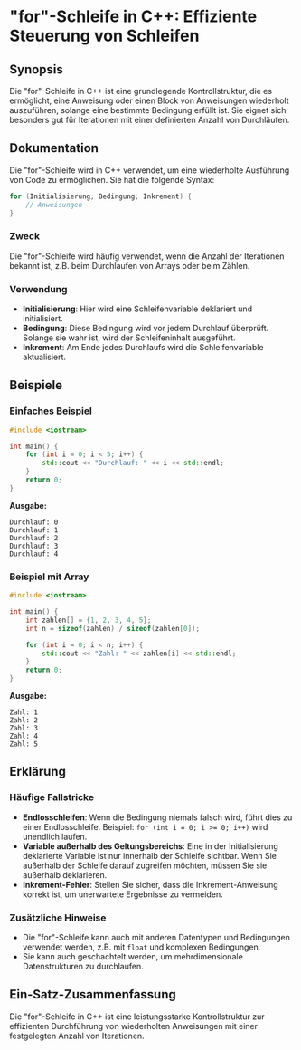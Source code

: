 <!--
Meta Description: # "for"-Schleife in C++: Effiziente Steuerung von Schleifen ## Synopsis Die "for"-Schleife in C++ ist eine grundlegende Kontrollstruktur, die es ermög...
Meta Keywords: die, schleife, sie, wird, von
-->

# "for"-Schleife in C++: Effiziente Steuerung von Schleifen

## Synopsis
Die "for"-Schleife in C++ ist eine grundlegende Kontrollstruktur, die es ermöglicht, eine Anweisung oder einen Block von Anweisungen wiederholt auszuführen, solange eine bestimmte Bedingung erfüllt ist. Sie eignet sich besonders gut für Iterationen mit einer definierten Anzahl von Durchläufen.

## Dokumentation
Die "for"-Schleife wird in C++ verwendet, um eine wiederholte Ausführung von Code zu ermöglichen. Sie hat die folgende Syntax:

```cpp
for (Initialisierung; Bedingung; Inkrement) {
    // Anweisungen
}
```

### Zweck
Die "for"-Schleife wird häufig verwendet, wenn die Anzahl der Iterationen bekannt ist, z.B. beim Durchlaufen von Arrays oder beim Zählen.

### Verwendung
- **Initialisierung**: Hier wird eine Schleifenvariable deklariert und initialisiert.
- **Bedingung**: Diese Bedingung wird vor jedem Durchlauf überprüft. Solange sie wahr ist, wird der Schleifeninhalt ausgeführt.
- **Inkrement**: Am Ende jedes Durchlaufs wird die Schleifenvariable aktualisiert.

## Beispiele

### Einfaches Beispiel
```cpp
#include <iostream>

int main() {
    for (int i = 0; i < 5; i++) {
        std::cout << "Durchlauf: " << i << std::endl;
    }
    return 0;
}
```
**Ausgabe:**
```
Durchlauf: 0
Durchlauf: 1
Durchlauf: 2
Durchlauf: 3
Durchlauf: 4
```

### Beispiel mit Array
```cpp
#include <iostream>

int main() {
    int zahlen[] = {1, 2, 3, 4, 5};
    int n = sizeof(zahlen) / sizeof(zahlen[0]);

    for (int i = 0; i < n; i++) {
        std::cout << "Zahl: " << zahlen[i] << std::endl;
    }
    return 0;
}
```
**Ausgabe:**
```
Zahl: 1
Zahl: 2
Zahl: 3
Zahl: 4
Zahl: 5
```

## Erklärung
### Häufige Fallstricke
- **Endlosschleifen**: Wenn die Bedingung niemals falsch wird, führt dies zu einer Endlosschleife. Beispiel: `for (int i = 0; i >= 0; i++)` wird unendlich laufen.
- **Variable außerhalb des Geltungsbereichs**: Eine in der Initialisierung deklarierte Variable ist nur innerhalb der Schleife sichtbar. Wenn Sie außerhalb der Schleife darauf zugreifen möchten, müssen Sie sie außerhalb deklarieren.
- **Inkrement-Fehler**: Stellen Sie sicher, dass die Inkrement-Anweisung korrekt ist, um unerwartete Ergebnisse zu vermeiden.

### Zusätzliche Hinweise
- Die "for"-Schleife kann auch mit anderen Datentypen und Bedingungen verwendet werden, z.B. mit `float` und komplexen Bedingungen.
- Sie kann auch geschachtelt werden, um mehrdimensionale Datenstrukturen zu durchlaufen.

## Ein-Satz-Zusammenfassung
Die "for"-Schleife in C++ ist eine leistungsstarke Kontrollstruktur zur effizienten Durchführung von wiederholten Anweisungen mit einer festgelegten Anzahl von Iterationen.